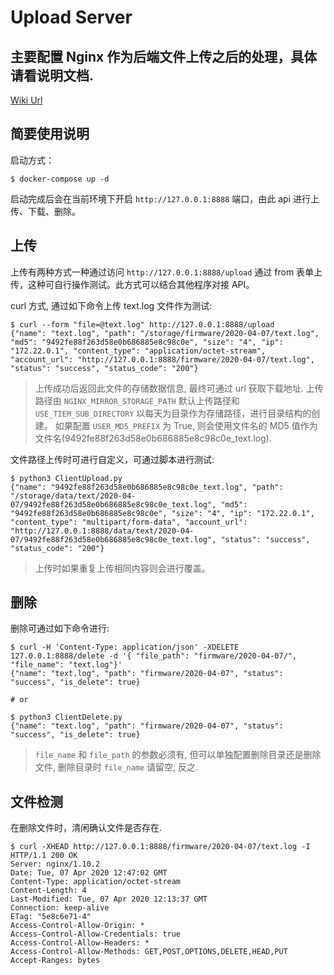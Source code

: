 # Upload Server
## 主要配置 Nginx 作为后端文件上传之后的处理，具体请看说明文档.
[Wiki Url](https://wiki.shileizcc.com/confluence/display/CASE/Django+Nginx+Upload)

## 简要使用说明

启动方式：

```
$ docker-compose up -d
```

启动完成后会在当前环境下开启 `http://127.0.0.1:8888` 端口，由此 api 进行上传、下载、删除。

## 上传

上传有两种方式一种通过访问 `http://127.0.0.1:8888/upload` 通过 from 表单上传，这种可自行操作测试。此方式可以结合其他程序对接 API。

curl 方式, 通过如下命令上传 text.log 文件作为测试:

```
$ curl --form "file=@text.log" http://127.0.0.1:8888/upload
{"name": "text.log", "path": "/storage/firmware/2020-04-07/text.log", "md5": "9492fe88f263d58e0b686885e8c98c0e", "size": "4", "ip": "172.22.0.1", "content_type": "application/octet-stream", "account_url": "http://127.0.0.1:8888/firmware/2020-04-07/text.log", "status": "success", "status_code": "200"}
```

> 上传成功后返回此文件的存储数据信息, 最终可通过 url 获取下载地址.
> 上传路径由 `NGINX_MIRROR_STORAGE_PATH` 默认上传路径和 `USE_TIEM_SUB_DIRECTORY` 以每天为目录作为存储路径，进行目录结构的创建。
> 如果配置 `USER_MD5_PREFIX` 为 True, 则会使用文件名的 MD5 值作为文件名(9492fe88f263d58e0b686885e8c98c0e_text.log).

文件路径上传时可进行自定义，可通过脚本进行测试:
```
$ python3 ClientUpload.py
{"name": "9492fe88f263d58e0b686885e8c98c0e_text.log", "path": "/storage/data/text/2020-04-07/9492fe88f263d58e0b686885e8c98c0e_text.log", "md5": "9492fe88f263d58e0b686885e8c98c0e", "size": "4", "ip": "172.22.0.1", "content_type": "multipart/form-data", "account_url": "http://127.0.0.1:8888/data/text/2020-04-07/9492fe88f263d58e0b686885e8c98c0e_text.log", "status": "success", "status_code": "200"}
```

> 上传时如果重复上传相同内容则会进行覆盖。

## 删除

删除可通过如下命令进行:

```
$ curl -H 'Content-Type: application/json' -XDELETE 127.0.0.1:8888/delete -d '{ "file_path": "firmware/2020-04-07/", "file_name": "text.log"}'
{"name": "text.log", "path": "firmware/2020-04-07", "status": "success", "is_delete": true}

# or

$ python3 ClientDelete.py
{"name": "text.log", "path": "firmware/2020-04-07", "status": "success", "is_delete": true}
```

> `file_name` 和 `file_path` 的参数必须有, 但可以单独配置删除目录还是删除文件, 删除目录时 `file_name` 请留空, 反之.

## 文件检测

在删除文件时，清闲确认文件是否存在.

```
$ curl -XHEAD http://127.0.0.1:8888/firmware/2020-04-07/text.log -I
HTTP/1.1 200 OK
Server: nginx/1.10.2
Date: Tue, 07 Apr 2020 12:47:02 GMT
Content-Type: application/octet-stream
Content-Length: 4
Last-Modified: Tue, 07 Apr 2020 12:13:37 GMT
Connection: keep-alive
ETag: "5e8c6e71-4"
Access-Control-Allow-Origin: *
Access-Control-Allow-Credentials: true
Access-Control-Allow-Headers: *
Access-Control-Allow-Methods: GET,POST,OPTIONS,DELETE,HEAD,PUT
Accept-Ranges: bytes
```

